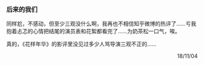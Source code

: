 ### 后来的我们

同样尬，不感动，但至少三观没什么啊，我再也不相信知乎微博的热评了……亏我抱着忐忑的心情把结尾的演员表和花絮都看完了……为奶茶松一口气，唉。

真的，《花样年华》的影评里没见过多少人骂导演三观不正的……

<p align="right">18/11/04</p>